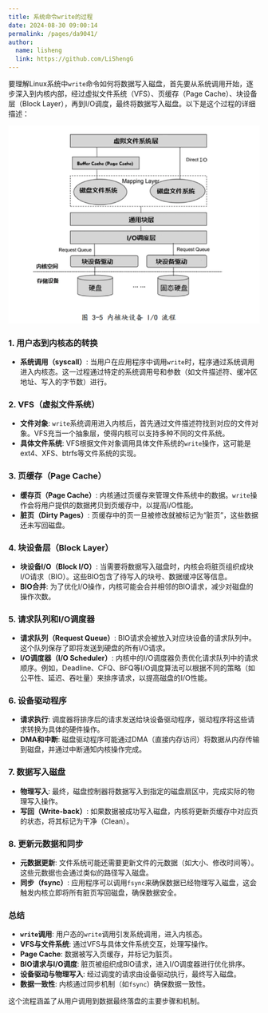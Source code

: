 ```yaml
---
title: 系统命令write的过程
date: 2024-08-30 09:00:14
permalink: /pages/da9041/
author: 
  name: lisheng
  link: https://github.com/LiShengG
---
```

要理解Linux系统中`write`命令如何将数据写入磁盘，首先要从系统调用开始，逐步深入到内核内部，经过虚拟文件系统（VFS）、页缓存（Page Cache）、块设备层（Block Layer），再到I/O调度，最终将数据写入磁盘。以下是这个过程的详细描述：

![alt text](../../img/bio.png)

### 1. 用户态到内核态的转换
- **系统调用（syscall）**: 当用户在应用程序中调用`write`时，程序通过系统调用进入内核态。这一过程通过特定的系统调用号和参数（如文件描述符、缓冲区地址、写入的字节数）进行。

### 2. VFS（虚拟文件系统）
- **文件对象**: `write`系统调用进入内核后，首先通过文件描述符找到对应的文件对象。VFS充当一个抽象层，使得内核可以支持多种不同的文件系统。
- **具体文件系统**: VFS根据文件对象调用具体文件系统的`write`操作，这可能是ext4、XFS、btrfs等文件系统的实现。

### 3. 页缓存（Page Cache）
- **缓存页（Page Cache）**: 内核通过页缓存来管理文件系统中的数据。`write`操作会将用户提供的数据拷贝到页缓存中，以提高I/O性能。
- **脏页（Dirty Pages）**: 页缓存中的页一旦被修改就被标记为“脏页”，这些数据还未写回磁盘。

### 4. 块设备层（Block Layer）
- **块设备I/O（Block I/O）**: 当需要将数据写入磁盘时，内核会将脏页组织成块I/O请求（BIO）。这些BIO包含了待写入的块号、数据缓冲区等信息。
- **BIO合并**: 为了优化I/O操作，内核可能会合并相邻的BIO请求，减少对磁盘的操作次数。

### 5. 请求队列和I/O调度器
- **请求队列（Request Queue）**: BIO请求会被放入对应块设备的请求队列中。这个队列保存了即将发送到硬盘的所有I/O请求。
- **I/O调度器（I/O Scheduler）**: 内核中的I/O调度器负责优化请求队列中的请求顺序。例如，Deadline、CFQ、BFQ等I/O调度算法可以根据不同的策略（如公平性、延迟、吞吐量）来排序请求，以提高磁盘的I/O性能。

### 6. 设备驱动程序
- **请求执行**: 调度器将排序后的请求发送给块设备驱动程序，驱动程序将这些请求转换为具体的硬件操作。
- **DMA和中断**: 磁盘驱动程序可能通过DMA（直接内存访问）将数据从内存传输到磁盘，并通过中断通知内核操作完成。

### 7. 数据写入磁盘
- **物理写入**: 最终，磁盘控制器将数据写入到指定的磁盘扇区中，完成实际的物理写入操作。
- **写回（Write-back）**: 如果数据被成功写入磁盘，内核将更新页缓存中对应页的状态，将其标记为干净（Clean）。

### 8. 更新元数据和同步
- **元数据更新**: 文件系统可能还需要更新文件的元数据（如大小、修改时间等）。这些元数据也会通过类似的路径写入磁盘。
- **同步（fsync）**: 应用程序可以调用`fsync`来确保数据已经物理写入磁盘，这会触发内核立即将所有脏页写回磁盘，确保数据安全。

### 总结
- **`write`调用**: 用户态的`write`调用引发系统调用，进入内核态。
- **VFS与文件系统**: 通过VFS与具体文件系统交互，处理写操作。
- **Page Cache**: 数据被写入页缓存，并标记为脏页。
- **BIO请求与I/O调度**: 脏页被组织成BIO请求，进入I/O调度器进行优化排序。
- **设备驱动与物理写入**: 经过调度的请求由设备驱动执行，最终写入磁盘。
- **数据一致性**: 内核通过同步机制（如`fsync`）确保数据一致性。


这个流程涵盖了从用户调用到数据最终落盘的主要步骤和机制。